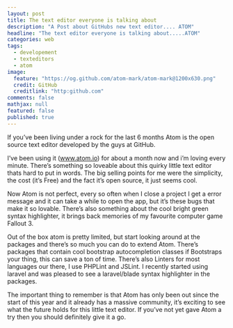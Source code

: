 ```yaml
---
layout: post
title: The text editor everyone is talking about
description: "A Post about GitHubs new text editor.... ATOM"
headline: "The text editor everyone is talking about.....ATOM"
categories: web
tags: 
  - developement
  - texteditors
  - atom
image: 
  feature: "https://og.github.com/atom-mark/atom-mark@1200x630.png"
  credit: GitHub
  creditlink: "http:github.com"
comments: false
mathjax: null
featured: false
published: true
---
```

If you’ve been living under a rock for the last 6 months Atom is the open source text editor developed by the guys at GitHub.

I’ve been using it (www.atom.io) for about a month now and i’m loving every minute. There’s something so loveable about this quirky little text editor thats hard to put in words. The big selling points for me were the simplicity, the cost (it’s Free) and the fact it’s open source, it just seems cool.

Now Atom is not perfect, every so often when I close a project I get a error message and it can take a while to open the app, but it’s these bugs that make it so lovable.
There’s also something about the cool bright green syntax highlighter, it brings back memories of my favourite computer game Fallout 3.

Out of the box atom is pretty limited, but start looking around at the packages and there’s so much you can do to extend Atom. There’s packages that contain cool bootstrap autocompletion classes if Bootstraps your thing, this can save a ton of time. There’s also Linters for most languages our there, I use PHPLint and JSLint. I recently started using laravel and was pleased to see a laravel/blade syntax highlighter in the packages.

The important thing to remember is that Atom has only been out since the start of this year and it already has a massive community, it’s exciting to see what the future holds for this little text editor. If you’ve not yet gave Atom a try then you should definitely give it a go.